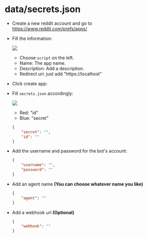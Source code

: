 # data/secrets.json

-   Create a new reddit account and go to https://www.reddit.com/prefs/apps/

-   Fill the information:

    ![](https://media.discordapp.net/attachments/766913349442600971/913871795885584424/unknown.png)

    -   Choose `script` on the left.
    -   Name: The app name.
    -   Description: Add a description.
    -   Redirect uri: just add "https://localhost"

-   Click create app:
-   Fill `secrets.json` accordingly:

    ![](https://media.discordapp.net/attachments/766913349442600971/913873219168129054/unknown.png)

    -   Red: "id"
    -   Blue: "secret"

    ```json
    {
        "secret": "",
        "id": ""
    }
    ```

-   Add the username and password for the bot's account:

    ```json
    {
        "username": "",
        "password": ""
    }
    ```

-   Add an agent name **(You can choose whatever name you like)**

    ```json
    {
        "agent": ""
    }
    ```

-   Add a webhook url **(Optional)**

    ```json
    {
        "webhook": ""
    }
    ```
